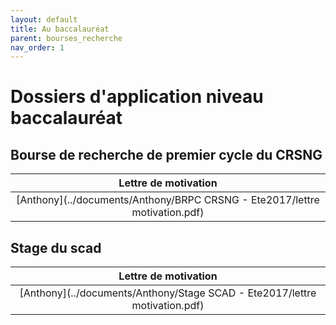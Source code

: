 ```yaml
---
layout: default
title: Au baccalauréat
parent: bourses_recherche
nav_order: 1
---
```


# Dossiers d'application niveau baccalauréat

## Bourse de recherche de premier cycle du CRSNG

| Lettre de motivation |
|:----------:|
| [Anthony](../documents/Anthony/BRPC CRSNG - Ete2017/lettre motivation.pdf) |

## Stage du scad

| Lettre de motivation |
|:----------:|
| [Anthony](../documents/Anthony/Stage SCAD - Ete2017/lettre motivation.pdf) |
